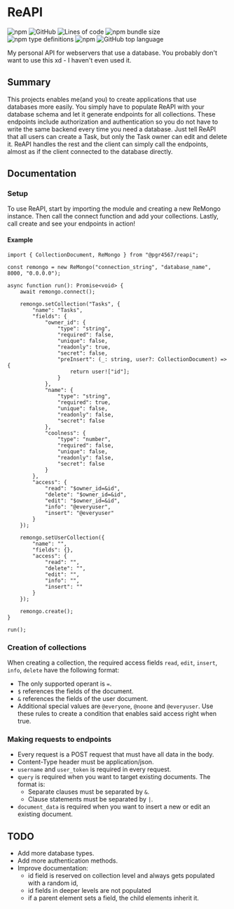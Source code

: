 # ReAPI

![npm](https://img.shields.io/npm/v/@pgr4567/reapi)
![GitHub](https://img.shields.io/github/license/pgr4567/ReAPI)
![Lines of code](https://img.shields.io/tokei/lines/github/pgr4567/ReAPI)
![npm bundle size](https://img.shields.io/bundlephobia/min/@pgr4567/reapi)
![npm type definitions](https://img.shields.io/npm/types/@pgr4567/reapi)
![npm](https://img.shields.io/npm/dw/@pgr4567/reapi)
![GitHub top language](https://img.shields.io/github/languages/top/pgr4567/ReAPI)

My personal API for webservers that use a database. You probably don't want to use this xd - I haven't even used it.

## Summary
This projects enables me(and you) to create applications that use databases more easily. You simply have to populate ReAPI with your database schema and let it generate endpoints for all collections. These endpoints include authorization and authentication so you do not have to write the same backend every time you need a database. Just tell ReAPI that all users can create a Task, but only the Task owner can edit and delete it. ReAPI handles the rest and the client can simply call the endpoints, almost as if the client connected to the database directly.

## Documentation
### Setup
To use ReAPI, start by importing the module and creating a new ReMongo instance. Then call the connect function and add your collections. Lastly, call create and see your endpoints in action!
#### Example
```
import { CollectionDocument, ReMongo } from "@pgr4567/reapi";

const remongo = new ReMongo("connection_string", "database_name", 8000, "0.0.0.0");

async function run(): Promise<void> {
    await remongo.connect();

    remongo.setCollection("Tasks", {
        "name": "Tasks",
        "fields": {
            "owner_id": {
                "type": "string",
                "required": false,
                "unique": false,
                "readonly": true,
                "secret": false,
                "preInsert": (_: string, user?: CollectionDocument) => {
                    return user!["id"];
                }
            },
            "name": {
                "type": "string",
                "required": true,
                "unique": false,
                "readonly": false,
                "secret": false
            },
            "coolness": {
                "type": "number",
                "required": false,
                "unique": false,
                "readonly": false,
                "secret": false
            }
        },
        "access": {
            "read": "$owner_id=&id",
            "delete": "$owner_id=&id",
            "edit": "$owner_id=&id",
            "info": "@everyuser",
            "insert": "@everyuser"
        }
    });
    
    remongo.setUserCollection({
        "name": "",
        "fields": {},
        "access": {
            "read": "",
            "delete": "",
            "edit": "",
            "info": "",
            "insert": ""
        }
    });

    remongo.create();
}

run();
```
### Creation of collections
When creating a collection, the required access fields `read`, `edit`, `insert`, `info`, `delete` have the following format:
- The only supported operant is `=`.
- `$` references the fields of the document.
- `&` references the fields of the user document.
- Additional special values are `@everyone`, `@noone` and `@everyuser`.
Use these rules to create a condition that enables said access right when true.

### Making requests to endpoints
- Every request is a POST request that must have all data in the body.
- Content-Type header must be application/json.
- `username` and `user_token` is required in every request.
- `query` is required when you want to target existing documents. The format is: 
    - Separate clauses must be separated by `&`.
    - Clause statements must be separated by `|`.
- `document_data` is required when you want to insert a new or edit an existing document.

## TODO
- Add more database types.
- Add more authentication methods.
- Improve documentation: 
  - id field is reserved on collection level and always gets populated with a random id,
  - id fields in deeper levels are not populated
  - if a parent element sets a field, the child elements inherit it.
